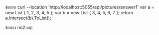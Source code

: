 ข้อแรก 
curl --location 'http://localhost:5055/api/pictures/answer1'
var a = new List<int> { 1, 2, 3, 4, 5 };
var b = new List<int> { 3, 4, 5, 6, 7 };
return a.Intersect(b).ToList();


ข้อสอง
no2.sql

